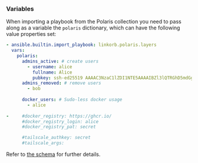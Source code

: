 ### Variables

When importing a playbook from the Polaris collection you need to pass along as a variable the
`polaris` dictionary, which can have the following value properties set:

```yaml
- ansible.builtin.import_playbook: linkorb.polaris.layers
  vars:
    polaris:
      admins_active: # create users
        - username: alice
          fullname: Alice
          pubkey: ssh-ed25519 AAAAC3NzaC1lZDI1NTE5AAAAIBZl3lQTRGhD5mdGgFEVuX+CAnTMz9MuY+f4vE2cqk9G alice@host
      admins_removed: # remove users
        - bob
         
      docker_users: # Sudo-less docker usage
        - alice
         
-     #docker_registry: https://ghcr.io/
      #docker_registry_login: alice
      #docker_registry_pat: secret

      #tailscale_authkey: secret
      #tailscale_args:
```

Refer to [the schema](./variables.schema.yaml) for further details.
